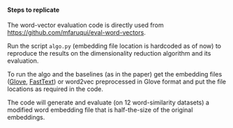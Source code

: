 #### Steps to replicate

The word-vector evaluation code is directly used from https://github.com/mfaruqui/eval-word-vectors.  

Run the script ```algo.py``` (embedding file location is hardcoded as of now) to reproduce the results on the dimensionality reduction algorithm and its evaluation. 

To run the algo and the baselines (as in the paper) get the embedding files ([Glove](https://nlp.stanford.edu/projects/glove/), [FastText](https://github.com/facebookresearch/fastText/blob/master/pretrained-vectors.md)) or word2vec preprocessed in Glove format and put the file locations as required in the code.

The code will generate and evaluate (on 12 word-similarity datasets) a modified word embedding file that is half-the-size of the original embeddings.
